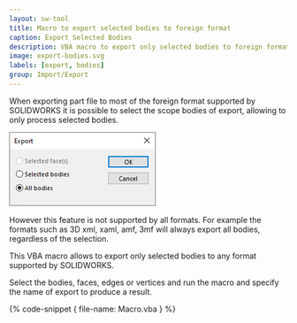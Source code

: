 ```yaml
---
layout: sw-tool
title: Macro to export selected bodies to foreign format
caption: Export Selected Bodies
description: VBA macro to export only selected bodies to foreign format (e.g. 3D xml, xaml, amf, 3mf)
image: export-bodies.svg
labels: [export, bodies]
group: Import/Export
---
```

When exporting part file to most of the foreign format supported by SOLIDWORKS it is possible to select the scope bodies of export, allowing to only process selected bodies.

![Export bodies dialog](export-dialog.png)

However this feature is not supported by all formats. For example the formats such as 3D xml, xaml, amf, 3mf will always export all bodies, regardless of the selection.

This VBA macro allows to export only selected bodies to any format supported by SOLIDWORKS.

Select the bodies, faces, edges or vertices and run the macro and specify the name of export to produce a result.

{% code-snippet { file-name: Macro.vba } %}
